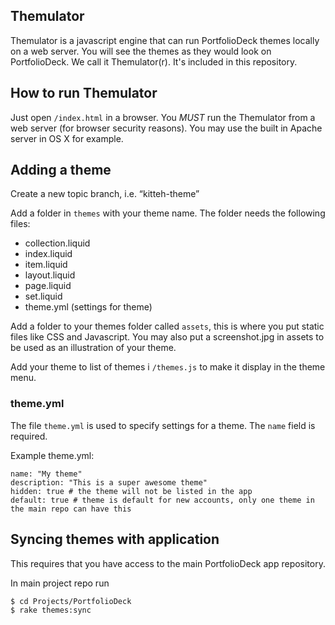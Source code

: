 ## Themulator

Themulator is a javascript engine that can run 
PortfolioDeck themes locally on a web server. You will see the themes as they would look 
on PortfolioDeck. We call it Themulator(r). It's included in this repository.


## How to run Themulator

Just open `/index.html` in a browser. You *MUST* run the Themulator from a web server (for browser security reasons). 
You may use the built in Apache server in OS X for example.


## Adding a theme

Create a new topic branch, i.e. “kitteh-theme”

Add a folder in `themes` with your theme name. The folder needs the following files:

* collection.liquid
* index.liquid
* item.liquid
* layout.liquid
* page.liquid
* set.liquid
* theme.yml (settings for theme)

Add a folder to your themes folder called `assets`, this is where you put static files like CSS and Javascript. 
You may also put a screenshot.jpg in assets to be used as an illustration of your theme.

Add your theme to list of themes i `/themes.js` to make it display in the theme menu.


### theme.yml

The file `theme.yml` is used to specify settings for a theme. The `name` field is required.

Example theme.yml:

	name: "My theme"
	description: "This is a super awesome theme"
	hidden: true # the theme will not be listed in the app
	default: true # theme is default for new accounts, only one theme in the main repo can have this
	

## Syncing themes with application

This requires that you have access to the main PortfolioDeck app repository.

In main project repo run

	$ cd Projects/PortfolioDeck
	$ rake themes:sync